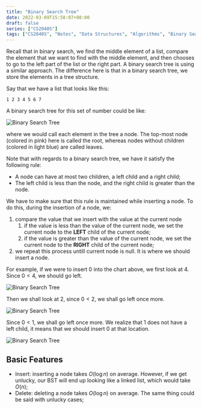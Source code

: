 ```yaml
---
title: "Binary Search Tree"
date: 2022-03-09T15:58:07+08:00
draft: false
series: ["CS2040S"]
tags: ["CS2040S", "Notes", "Data Structures", "Algorithms", "Binary Search Tree", "Tree"]
---
```


Recall that in binary search, we find the middle element of a list, compare the element that we want to find with the middle element, and then chooses to go to the left part of the list or the right part. A binary search tree is using a similar approach. The difference here is that in a binary search tree, we store the elements in a tree structure.

Say that we have a list that looks like this:

```
1 2 3 4 5 6 7
```

A binary search tree for this set of number could be like:

![Binary Search Tree](/static/CS2040S/binary-search-tree-01.svg)

where we would call each element in the tree a node. The top-most node (colored in pink) here is called the root, whereas nodes without children (colored in light blue) are called leaves.

Note that with regards to a binary search tree, we have it satisfy the following rule:

- A node can have at most two children, a left child and a right child;
- The left child is less than the node, and the right child is greater than the node. 

We have to make sure that this rule is maintained while inserting a node. To do this, during the insertion of a node, we:

1. compare the value that we insert with the value at the current node
	1. if the value is less than the value of the current node, we set the current node to the **LEFT** child of the current node;
	2. if the value is greater than the value of the current node, we set the current node to the **RIGHT** child of the current node;
2. we repeat this process untill current node is null. It is where we should insert a node. 

For example, if we were to insert $0$ into the chart above, we first look at $4$. Since $0 < 4$, we should go left. 

![Binary Search Tree](/static/CS2040S/binary-search-tree-02.svg)

Then we shall look at $2$, since $0 < 2$, we shall go left once more. 

![Binary Search Tree](/static/CS2040S/binary-search-tree-03.svg)

Since $0<1$, we shall go left once more. We realize that $1$ does not have a left child, it means that we should insert $0$ at that location.

![Binary Search Tree](/static/CS2040S/binary-search-tree-04.svg)

## Basic Features

- Insert: inserting a node takes $O(\log n)$ on average. However, if we get unlucky, our BST will end up looking like a linked list, which would take $O(n)$;
- Delete: deleting a node takes $O(\log n)$ on average. The same thing could be said with unlucky cases;